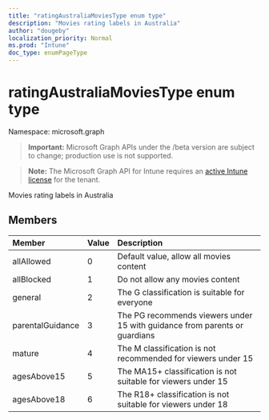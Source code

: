 ```yaml
---
title: "ratingAustraliaMoviesType enum type"
description: "Movies rating labels in Australia"
author: "dougeby"
localization_priority: Normal
ms.prod: "Intune"
doc_type: enumPageType
---
```


# ratingAustraliaMoviesType enum type

Namespace: microsoft.graph

> **Important:** Microsoft Graph APIs under the /beta version are subject to change; production use is not supported.

> **Note:** The Microsoft Graph API for Intune requires an [active Intune license](https://go.microsoft.com/fwlink/?linkid=839381) for the tenant.

Movies rating labels in Australia

## Members
|Member|Value|Description|
|:---|:---|:---|
|allAllowed|0|Default value, allow all movies content|
|allBlocked|1|Do not allow any movies content|
|general|2|The G classification is suitable for everyone|
|parentalGuidance|3|The PG recommends viewers under 15 with guidance from parents or guardians|
|mature|4|The M classification is not recommended for viewers under 15|
|agesAbove15|5|The MA15+ classification is not suitable for viewers under 15|
|agesAbove18|6|The R18+ classification is not suitable for viewers under 18|



